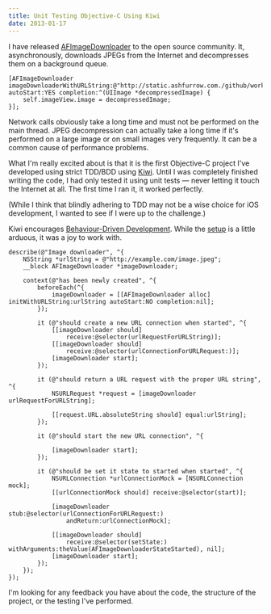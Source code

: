 ```yaml
---
title: Unit Testing Objective-C Using Kiwi
date: 2013-01-17
---
```



I have released [AFImageDownloader](https://github.com/AshFurrow/AFImageDownloader) to the open source community. It, asynchronously, downloads JPEGs from the Internet and decompresses them on a background queue.

```
[AFImageDownloader imageDownloaderWithURLString:@"http://static.ashfurrow.com./github/worked.jpg" autoStart:YES completion:^(UIImage *decompressedImage) {
    self.imageView.image = decompressedImage;
}];
```

Network calls obviously take a long time and must not be performed on the main thread. JPEG decompression can actually take a long time if it's performed on a large image or on small images very frequently. It can be a common cause of performance problems.

What I'm really excited about is that it is the first Objective-C project I've developed using strict TDD/BDD using [Kiwi](https://github.com/allending/Kiwi). Until I was completely finished writing the code, I had only tested it using unit tests — never letting it touch the Internet at all. The first time I ran it, it worked perfectly.

(While I think that blindly adhering to TDD may not be a wise choice for iOS development, I wanted to see if I were up to the challenge.)

Kiwi encourages [Behaviour-Driven Development](http://en.wikipedia.org/wiki/Behavior-driven_development). While the [setup](https://github.com/allending/Kiwi/wiki/Guide:-Up-and-Running-with-Kiwi) is a little arduous, it was a joy to work with.

```
describe(@"Image downloader", ^{
    NSString *urlString = @"http://example.com/image.jpeg";
    __block AFImageDownloader *imageDownloader;

    context(@"has been newly created", ^{
        beforeEach(^{
            imageDownloader = [[AFImageDownloader alloc] initWithURLString:urlString autoStart:NO completion:nil];
        });

        it (@"should create a new URL connection when started", ^{
            [[imageDownloader should] 
                receive:@selector(urlRequestForURLString)];
            [[imageDownloader should] 
                receive:@selector(urlConnectionForURLRequest:)];
            [imageDownloader start];
        });

        it (@"should return a URL request with the proper URL string", ^{
            NSURLRequest *request = [imageDownloader urlRequestForURLString];

            [[request.URL.absoluteString should] equal:urlString];
        });

        it (@"should start the new URL connection", ^{

            [imageDownloader start];
        });

        it (@"should be set it state to started when started", ^{
            NSURLConnection *urlConnectionMock = [NSURLConnection mock];
            [[urlConnectionMock should] receive:@selector(start)];

            [imageDownloader stub:@selector(urlConnectionForURLRequest:)
                andReturn:urlConnectionMock];

            [[imageDownloader should]
                receive:@selector(setState:) withArguments:theValue(AFImageDownloaderStateStarted), nil];
            [imageDownloader start];
        });
    });
});
```

I'm looking for any feedback you have about the code, the structure of the project, or the testing I've performed.


  